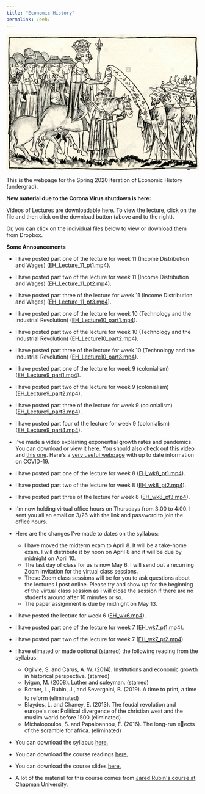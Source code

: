 ```yaml
---
title: "Economic History"
permalink: /eeh/
---
```


![Henry_VII_Juden](/assets/images/Henry_VII_Juden.png)

This is the webpage for the Spring 2020 iteration of Economic History (undergrad).

**New material due to the Corona Virus shutdown is here:**

Videos of Lectures are downloadable [here](https://github.com/noeldjohnson/Economic-History-Lectures). To view the lecture, click on the file and then click on the download button (above and to the right).

Or, you can click on the individual files below to view or download them from Dropbox.


**Some Announcements**

* I have posted part one of the lecture for week 11 (Income Distribution and Wages) ([EH_Lecture_11_pt1.mp4](https://www.dropbox.com/s/z5hnuj6932kd3mv/EH_Lecture_11_pt1.mp4?dl=0)).

* I have posted part two of the lecture for week 11 (Income Distribution and Wages) ([EH_Lecture_11_pt2.mp4](https://www.dropbox.com/s/hgnk2tr2ulxfx6g/EH_Lectture_11_pt2.mp4?dl=0)).

* I have posted part three of the lecture for week 11 (Income Distribution and Wages) ([EH_Lecture_11_pt3.mp4](https://www.dropbox.com/s/remtvixd47op6wk/EH_Lecture_11_pt3.mp4?dl=0)).

* I have posted part one of the lecture for week 10 (Technology and the Industrial Revolution) ([EH_Lecture10_part1.mp4](https://www.dropbox.com/s/wmx9r397oxwelaf/EH_Lecture10_part1.mp4?dl=0)).

* I have posted part two of the lecture for week 10 (Technology and the Industrial Revolution) ([EH_Lecture10_part2.mp4](https://www.dropbox.com/s/poh8cb6s83u3ohx/EH_Lecture10_part2.mp4?dl=0)).

* I have posted part three of the lecture for week 10 (Technology and the Industrial Revolution) ([EH_Lecture10_part3.mp4](https://www.dropbox.com/s/nn5og0eq68hr1tv/EH_Lecture10_part3.mp4?dl=0)).

* I have posted part one of the lecture for week 9 (colonialism) ([EH_Lecture9_part1.mp4](https://www.dropbox.com/s/dshq4x20w44guwt/EH_Lecture9_part1.mp4?dl=0)).

* I have posted part two of the lecture for week 9 (colonialism) ([EH_Lecture9_part2.mp4](https://www.dropbox.com/s/zqajcqk1iph2juy/EH_Lecture9_part2.mp4?dl=0)).

* I have posted part three of the lecture for week 9 (colonialism) ([EH_Lecture9_part3.mp4](https://www.dropbox.com/s/7d3ksg0qlhj5act/EH_Lecture9_part3.mp4?dl=0)).

* I have posted part four of the lecture for week 9 (colonialism) ([EH_Lecture9_part4.mp4](https://www.dropbox.com/s/jqfjmqt0i2luoo8/EH_Lecture9_part4.mp4?dl=0)).

* I've made a video explaining exponential growth rates and pandemics. You can download or view it [here](https://zoom.us/rec/share/7PZWDuvUzXtJaIHR6Uf1fPN-E6bMX6a8hiEcrKIKzE_VrOotYsrTinvI7ccKYTAB). You should also check out [this video](https://youtu.be/Kas0tIxDvrg) and [this one](https://www.youtube.com/watch?v=gxAaO2rsdIs&feature=emb_logo). Here's a [very useful webpage](https://ourworldindata.org/coronavirus) with up to date information on COVID-19.

* I have posted part one of the lecture for week 8 ([EH_wk8_pt1.mp4](https://www.dropbox.com/s/9z8p00n4z81l5hg/EH_wk8_pt1.mp4?dl=0)).

* I have posted part two of the lecture for week 8 ([EH_wk8_pt2.mp4](https://www.dropbox.com/s/f5znzj3kf8mow96/EH_wk8_pt2.mp4?dl=0)).

* I have posted part three of the lecture for week 8 ([EH_wk8_pt3.mp4](https://www.dropbox.com/s/pi3qhwrnocef5rt/EH_wk8_pt3.mp4?dl=0)).

* I'm now holding virtual office hours on Thursdays from 3:00 to 4:00. I sent you all an email on 3/26 with the link and password to join the office hours.

* Here are the changes I've made to dates on the syllabus:
  * I have moved the midterm exam to April 8. It will be a take-home exam. I will distribute it by noon on April 8 and it will be due by midnight on April 10.
  * The last day of class for us is now May 6. I will send out a recurring Zoom invitation for the virtual class sessions.
  * These Zoom class sessions will be for you to ask questions about the lectures I post online. Please try and show up for the beginning of the virtual class session as I will close the session if there are no students around after 10 minutes or so.
  * The paper assignment is due by midnight on May 13.

* I have posted the lecture for week 6 ([EH_wk6.mp4](https://www.dropbox.com/s/uaml6wd6oc8mx12/EH_wk6.mp4?dl=0)).

* I have posted part one of the lecture for week 7 ([EH_wk7_pt1.mp4](https://www.dropbox.com/s/c7isokqnbj8g47v/EH_wk7_pt1.mp4?dl=0)).

* I have posted part two of the lecture for week 7 ([EH_wk7_pt2.mp4](https://www.dropbox.com/s/0n8evbkjaocfbn3/EH_wk7_pt2.mp4?dl=0)).

* I have elimated or made optional (starred) the following reading from the syllabus:
  * Ogilvie, S. and Carus, A. W. (2014). Institutions and economic growth in historical perspective. (starred)
  * Iyigun, M. (2008). Luther and suleyman. (starred)
  * Borner, L., Rubin, J., and Severgnini, B. (2019). A time to print, a time to reform (eliminated)
  * Blaydes, L. and Chaney, E. (2013). The feudal revolution and europe's rise: Political divergence
of the christian west and the muslim world before 1500 (eliminated)
  * Michalopoulos, S. and Papaioannou, E. (2016). The long-run eects of the scramble for africa. (eliminated)


* You can download the syllabus [here.](https://www.dropbox.com/s/8fy1d5ckuczkny9/EH%20Syllabus%20SP20.pdf?dl=0)

* You can download the course readings [here.](https://www.dropbox.com/sh/lzi4v8ahad6btqq/AACZhvgcFu2krsG3TqeOsTlLa?dl=0)

* You can download the course slides [here.](https://www.dropbox.com/sh/n5sur1dul0ncw82/AABzFzxW7D6Uf6TI43-jvv6Na?dl=0)

* A lot of the material for this course comes from [Jared Rubin's course at Chapman University.](https://www.jaredcrubin.com/teaching)
